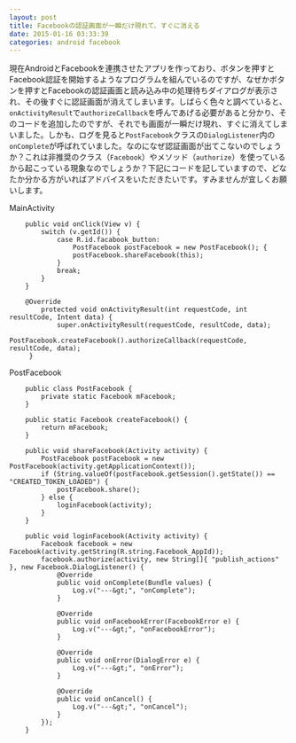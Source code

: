 ```yaml
---
layout: post
title: Facebookの認証画面が一瞬だけ現れて、すぐに消える
date: 2015-01-16 03:33:39
categories: android facebook
---
```

<p>現在AndroidとFacebookを連携させたアプリを作っており、ボタンを押すとFacebook認証を開始するようなプログラムを組んでいるのですが、なぜかボタンを押すとFacebookの認証画面と読み込み中の処理待ちダイアログが表示され、その後すぐに認証画面が消えてしまいます。しばらく色々と調べていると、<code>onActivityResult</code>で<code>authorizeCallback</code>を呼んであげる必要があると分かり、そのコードを追加したのですが、それでも画面が一瞬だけ現れ、すぐに消えてしまいました。しかも、ログを見ると<code>PostFacebook</code>クラスの<code>DialogListener</code>内の<code>onComplete</code>が呼ばれていました。なのになぜ認証画面が出てこないのでしょうか？これは非推奨のクラス（<code>Facebook</code>）やメソッド（<code>authorize</code>）を使っているから起こっている現象なのでしょうか？下記にコードを記していますので、どなたか分かる方がいればアドバイスをいただきたいです。すみませんが宜しくお願いします。</p>

<p>MainActivity</p>

```
    public void onClick(View v) {
        switch (v.getId()) {
            case R.id.facabook_button:
                PostFacebook postFacebook = new PostFacebook(); {
                postFacebook.shareFacebook(this);
            }
            break;
        }
    }

    @Override
        protected void onActivityResult(int requestCode, int resultCode, Intent data) {
            super.onActivityResult(requestCode, resultCode, data);
            PostFacebook.createFacebook().authorizeCallback(requestCode, resultCode, data);
     }
```

<p>PostFacebook</p>

```
    public class PostFacebook {
        private static Facebook mFacebook;
    }

    public static Facebook createFacebook() {
        return mFacebook;
    }

    public void shareFacebook(Activity activity) {
        PostFacebook postFacebook = new PostFacebook(activity.getApplicationContext());
        if (String.valueOf(postFacebook.getSession().getState()) == "CREATED_TOKEN_LOADED") {
            postFacebook.share();
        } else {
            loginFacebook(activity);
        }
    }

    public void loginFacebook(Activity activity) {
        Facebook facebook = new Facebook(activity.getString(R.string.Facebook_AppId));
        facebook.authorize(activity, new String[]{ "publish_actions" }, new Facebook.DialogListener() {
            @Override
            public void onComplete(Bundle values) {
                Log.v("---&gt;", "onComplete");
            }

            @Override
            public void onFacebookError(FacebookError e) {
                Log.v("---&gt;", "onFacebookError");
            }

            @Override
            public void onError(DialogError e) {
                Log.v("---&gt;", "onError");
            }

            @Override
            public void onCancel() {
                Log.v("---&gt;", "onCancel");
            }
        });
    }
```
